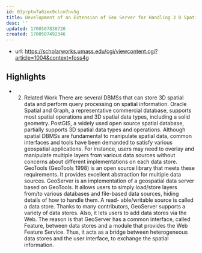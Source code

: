 ```yaml
---
id: 03prptw7a8zmx9clcm7nv5g
title: Development of an Extension of Geo Server for Handling 3 D Spatial Data
desc: ''
updated: 1700507830720
created: 1700507492346
---
```


- url: https://scholarworks.umass.edu/cgi/viewcontent.cgi?article=1004&context=foss4g

## Highlights

- 2. Related Work
There are several DBMSs that can store 3D spatial data and perform query processing on spatial information. Oracle Spatial and Graph, a representative commercial database, supports most spatial operations and 3D spatial data types, including a solid geometry. PostGIS, a widely used open source spatial database, partially supports 3D spatial data types and operations. Although spatial DBMSs are fundamental to manipulate spatial data, common interfaces and tools have been demanded to satisfy various geospatial applications. For instance, users may need to overlay and manipulate multiple layers from various data sources without concerns about different implementations on each data store. GeoTools (GeoTools 1998) is an open source library that meets these requirements. It provides excellent abstraction for multiple data sources. GeoServer is an implementation of a geospatial data server based on GeoTools. It allows users to simply load/store layers from/to various databases and file-based data sources, hiding details of how to handle them. A read- able/writable source is called a data store. Thanks to many contributors, GeoServer supports a variety of data stores. Also, it lets users to add data stores via the Web. The reason is that GeoServer has a common interface, called Feature, between data stores and a module that provides the Web Feature Service. Thus, it acts as a bridge between heterogeneous data stores and the user interface, to exchange the spatial information.